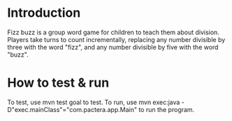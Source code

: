 # Introduction

Fizz buzz is a group word game for children to teach them about division. Players take turns to count incrementally, replacing any number divisible by three with the word "fizz", and any number divisible by five with the word "buzz".

# How to test & run

To test, use mvn test goal to test.
To run, use mvn exec:java -D"exec.mainClass"="com.pactera.app.Main" to run the program.